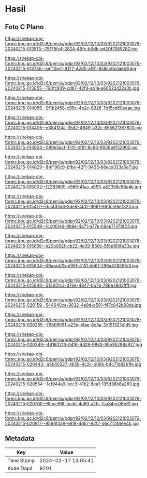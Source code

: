 # Hasil

## Foto C Plano

https://sirekap-obj-formc.kpu.go.id/d2c6/pemilu/pdpr/92/02/12/10/03/9202121003076-20240215-013513--75f79fc4-2824-49fc-b0db-ed20f7065282.jpg

https://sirekap-obj-formc.kpu.go.id/d2c6/pemilu/pdpr/92/02/12/10/03/9202121003076-20240215-013746--aef10ec1-9177-42d0-af91-958cc0cdaeb9.jpg

https://sirekap-obj-formc.kpu.go.id/d2c6/pemilu/pdpr/92/02/12/10/03/9202121003076-20240215-013855--790fc939-cdb7-42f3-ab1a-a66522d22a0b.jpg

https://sirekap-obj-formc.kpu.go.id/d2c6/pemilu/pdpr/92/02/12/10/03/9202121003076-20240215-014056--0f1b2458-c99c-4b2c-8926-7b15cd60eaae.jpg

https://sirekap-obj-formc.kpu.go.id/d2c6/pemilu/pdpr/92/02/12/10/03/9202121003076-20240215-014405--e384124a-35d2-4649-a32c-655621367820.jpg

https://sirekap-obj-formc.kpu.go.id/d2c6/pemilu/pdpr/92/02/12/10/03/9202121003076-20240215-014624--080e5bcf-1741-4f6f-8c60-9038e9152902.jpg

https://sirekap-obj-formc.kpu.go.id/d2c6/pemilu/pdpr/92/02/12/10/03/9202121003076-20240215-014829--84f196c9-bfbe-42f1-9435-b6eca023a5e7.jpg

https://sirekap-obj-formc.kpu.go.id/d2c6/pemilu/pdpr/92/02/12/10/03/9202121003076-20240215-015002--f2283609-e989-4faa-a990-a82356e68a4b.jpg

https://sirekap-obj-formc.kpu.go.id/d2c6/pemilu/pdpr/92/02/12/10/03/9202121003076-20240215-015417--7bc433d3-3de8-4b12-8991-890cef6ef323.jpg

https://sirekap-obj-formc.kpu.go.id/d2c6/pemilu/pdpr/92/02/12/10/03/9202121003076-20240215-015549--1cc001ed-8b9e-4a71-a77e-b9ae71478f23.jpg

https://sirekap-obj-formc.kpu.go.id/d2c6/pemilu/pdpr/92/02/12/10/03/9202121003076-20240215-015659--b20b002f-cb22-4e39-850c-515e100fa33a.jpg

https://sirekap-obj-formc.kpu.go.id/d2c6/pemilu/pdpr/92/02/12/10/03/9202121003076-20240215-015804--59aac47b-d951-4151-bb91-299a42639fd3.jpg

https://sirekap-obj-formc.kpu.go.id/d2c6/pemilu/pdpr/92/02/12/10/03/9202121003076-20240215-015948--513601c3-d76e-4847-bb7b-78be49d3ffff.jpg

https://sirekap-obj-formc.kpu.go.id/d2c6/pemilu/pdpr/92/02/12/10/03/9202121003076-20240215-020159--544940ca-9832-4e9d-a501-f47c842b98da.jpg

https://sirekap-obj-formc.kpu.go.id/d2c6/pemilu/pdpr/92/02/12/10/03/9202121003076-20240215-020255--76809091-a23b-4fae-8c3a-3c191327a1d5.jpg

https://sirekap-obj-formc.kpu.go.id/d2c6/pemilu/pdpr/92/02/12/10/03/9202121003076-20240215-020349--49180213-04f6-4d28-9863-95b95288a927.jpg

https://sirekap-obj-formc.kpu.go.id/d2c6/pemilu/pdpr/92/02/12/10/03/9202121003076-20240215-020443--a5b60227-4b5b-4c2c-b08b-b4c71d82b1fe.jpg

https://sirekap-obj-formc.kpu.go.id/d2c6/pemilu/pdpr/92/02/12/10/03/9202121003076-20240215-020554--1cf944a9-bcc3-41b2-8ea1-135d38b8a260.jpg

https://sirekap-obj-formc.kpu.go.id/d2c6/pemilu/pdpr/92/02/12/10/03/9202121003076-20240215-020700--6feae96f-bcdd-4a69-a2fc-1aa34cc08b61.jpg

https://sirekap-obj-formc.kpu.go.id/d2c6/pemilu/pdpr/92/02/12/10/03/9202121003076-20240215-020817--9598f338-e8f8-4db7-92f7-d6c71746ee4b.jpg


## Metadata

| Key        | Value               |
| ---------- | ------------------- |
| Time Stamp | 2024-02-17 13:05:41 |
| Kode Dapil | 9201                |



